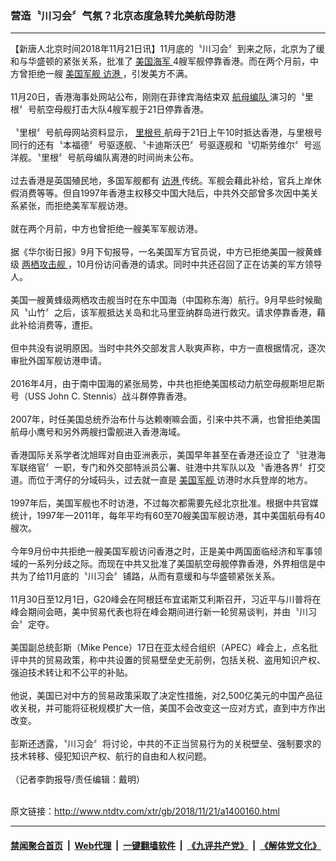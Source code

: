 ### 营造〝川习会〞气氛？北京态度急转允美航母防港
------------------------

<div class="wysiwyg">
 【新唐人北京时间2018年11月21日讯】11月底的〝川习会〞到来之际，北京为了缓和与华盛顿的紧张关系，批准了
 <a href="http://www.ntdtv.com/xtr/gb/articlelistbytag_美国海军.html" target="_blank">
  美国海军
 </a>
 4艘军舰停靠香港。而在两个月前，中方曾拒绝一艘
 <a href="http://www.ntdtv.com/xtr/gb/articlelistbytag_美国军舰.html" target="_blank">
  美国军舰
 </a>
 <a href="http://www.ntdtv.com/xtr/gb/articlelistbytag_访港.html" target="_blank">
  访港
 </a>
 ，引发美方不满。
 <br/>
 <br/>
 11月20日，香港海事处网站公布，刚刚在菲律宾海结束双
 <a href="http://www.ntdtv.com/xtr/gb/articlelistbytag_航母编队.html" target="_blank">
  航母编队
 </a>
 演习的〝里根〞号航空母舰打击大队4艘军舰于21日停靠香港。
 <br/>
 <br/>
 〝里根〞号航母网站资料显示，
 <a href="http://www.ntdtv.com/xtr/gb/articlelistbytag_里根号.html" target="_blank">
  里根号
 </a>
 航母于21日上午10时抵达香港，与里根号同行的还有〝本福德〞号驱逐舰、〝卡迪斯沃巴〞号驱逐舰和〝切斯劳维尔〞号巡洋舰。〝里根〞号航母编队离港的时间尚未公布。
 <br/>
 <br/>
 过去香港是英国殖民地，多国军舰都有
 <a href="http://www.ntdtv.com/xtr/gb/articlelistbytag_访港.html" target="_blank">
  访港
 </a>
 传统。军舰会藉此补给，官兵上岸休假消费等等。但自1997年香港主权移交中国大陆后，中共外交部曾多次因中美关系紧张，而拒绝美军军舰访港。
 <br/>
 <br/>
 就在两个月前，中方也曾拒绝一艘美军军舰访港。
 <br/>
 <br/>
 据《华尔街日报》9月下旬报导，一名美国军方官员说，中方已拒绝美国一艘黄蜂级
 <a href="http://www.ntdtv.com/xtr/gb/articlelistbytag_两栖攻击舰.html" target="_blank">
  两栖攻击舰
 </a>
 ，10月份访问香港的请求。同时中共还召回了正在访美的军方领导人。
 <br/>
 <br/>
 美国一艘黄蜂级两栖攻击舰当时在东中国海（中国称东海）航行。9月早些时候颱风〝山竹〞之后，该军舰抵达关岛和北马里亚纳群岛进行救灾。请求停靠香港，藉此补给消费等，遭拒。
 <br/>
 <br/>
 但中共没有说明原因。当时中共外交部发言人耿爽声称，中方一直根据情况，逐次审批外国军舰访港申请。
 <br/>
 <br/>
 2016年4月，由于南中国海的紧张局势，中共也拒绝美国核动力航空母舰斯坦尼斯号（USS John C. Stennis）战斗群停靠香港。
 <br/>
 <br/>
 2007年，时任美国总统乔治布什与达赖喇嘛会面，引来中共不满，也曾拒绝美国航母小鹰号和另外两艘扫雷舰进入香港海域。
 <br/>
 <br/>
 香港国际关系学者沈旭晖对自由亚洲表示，美国早年甚至在香港还设立了〝驻港海军联络官〞一职，专门和外交部特派员公署、驻港中共军队以及〝香港各界〞打交道。而位于湾仔的分域码头，过去就一直是
 <a href="http://www.ntdtv.com/xtr/gb/articlelistbytag_美国军舰.html" target="_blank">
  美国军舰
 </a>
 访港时水兵登岸的地方。
 <br/>
 <br/>
 1997年后，美国军舰也不时访港，不过每次都需要先经北京批准。根据中共官媒统计，1997年—2011年，每年平均有60至70艘美国军舰访港，其中美国航母有40艘次。
 <br/>
 <br/>
 今年9月份中共拒绝一艘美国军舰访问香港之时，正是美中两国面临经济和军事领域的一系列分歧之际。而现在中共又批准了美国航空母舰停靠香港，外界相信是中共为了给11月底的〝川习会〞铺路，从而有意缓和与华盛顿紧张关系。
 <br/>
 <br/>
 11月30日至12月1日，G20峰会在阿根廷布宜诺斯艾利斯召开，习近平与川普将在峰会期间会晤，美中贸易代表也将在峰会期间进行新一轮贸易谈判，并由〝川习会〞定夺。
 <br/>
 <br/>
 美国副总统彭斯（Mike Pence）17日在亚太经合组织（APEC）峰会上，点名批评中共的贸易政策，称中共设置的贸易壁垒史无前例，包括关税、盗用知识产权、强迫技术转让和不公平的补贴。
 <br/>
 <br/>
 他说，美国已对中方的贸易政策采取了决定性措施，对2,500亿美元的中国产品征收关税，并可能将征税规模扩大一倍，美国不会改变这一应对方式，直到中方作出改变。
 <br/>
 <br/>
 彭斯还透露，〝川习会〞将讨论，中共的不正当贸易行为的关税壁垒、强制要求的技术转移、侵犯知识产权、航行的自由和人权问题。
 <br/>
 <br/>
 （记者李韵报导/责任编辑：戴明）
</div>

<br/>原文链接：http://www.ntdtv.com/xtr/gb/2018/11/21/a1400160.html


------------------------
#### [禁闻聚合首页](https://github.com/gfw-breaker/banned-news/blob/master/README.md) &nbsp;|&nbsp; [Web代理](https://github.com/gfw-breaker/open-proxy/blob/master/README.md) &nbsp;|&nbsp; [一键翻墙软件](https://github.com/gfw-breaker/nogfw/blob/master/README.md) &nbsp;|&nbsp; [《九评共产党》](https://github.com/gfw-breaker/9ping.md/blob/master/README.md#九评之一评共产党是什么) &nbsp;|&nbsp; [《解体党文化》](https://github.com/gfw-breaker/jtdwh.md/blob/master/README.md#绪论)